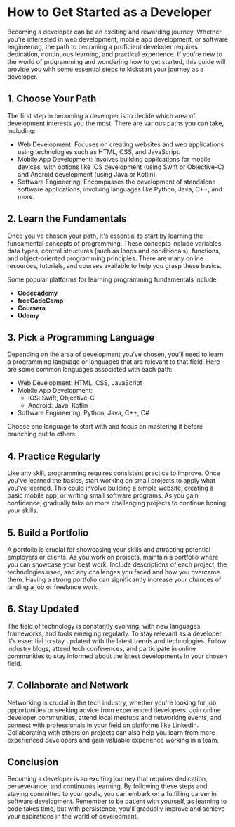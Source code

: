 # How to Get Started as a Developer

Becoming a developer can be an exciting and rewarding journey. Whether you're interested in web development, mobile app development, or software engineering, the path to becoming a proficient developer requires dedication, continuous learning, and practical experience. If you're new to the world of programming and wondering how to get started, this guide will provide you with some essential steps to kickstart your journey as a developer.

## 1. Choose Your Path

The first step in becoming a developer is to decide which area of development interests you the most. There are various paths you can take, including:

- Web Development: Focuses on creating websites and web applications using technologies such as HTML, CSS, and JavaScript.
- Mobile App Development: Involves building applications for mobile devices, with options like iOS development (using Swift or Objective-C) and Android development (using Java or Kotlin).
- Software Engineering: Encompasses the development of standalone software applications, involving languages like Python, Java, C++, and more.

## 2. Learn the Fundamentals

Once you've chosen your path, it's essential to start by learning the fundamental concepts of programming. These concepts include variables, data types, control structures (such as loops and conditionals), functions, and object-oriented programming principles. There are many online resources, tutorials, and courses available to help you grasp these basics.

Some popular platforms for learning programming fundamentals include:

- **Codecademy**
- **freeCodeCamp**
- **Coursera**
- **Udemy**

## 3. Pick a Programming Language

Depending on the area of development you've chosen, you'll need to learn a programming language or languages that are relevant to that field. Here are some common languages associated with each path:

- Web Development: HTML, CSS, JavaScript
- Mobile App Development:
  - iOS: Swift, Objective-C
  - Android: Java, Kotlin
- Software Engineering: Python, Java, C++, C#

Choose one language to start with and focus on mastering it before branching out to others.

## 4. Practice Regularly

Like any skill, programming requires consistent practice to improve. Once you've learned the basics, start working on small projects to apply what you've learned. This could involve building a simple website, creating a basic mobile app, or writing small software programs. As you gain confidence, gradually take on more challenging projects to continue honing your skills.

## 5. Build a Portfolio

A portfolio is crucial for showcasing your skills and attracting potential employers or clients. As you work on projects, maintain a portfolio where you can showcase your best work. Include descriptions of each project, the technologies used, and any challenges you faced and how you overcame them. Having a strong portfolio can significantly increase your chances of landing a job or freelance work.

## 6. Stay Updated

The field of technology is constantly evolving, with new languages, frameworks, and tools emerging regularly. To stay relevant as a developer, it's essential to stay updated with the latest trends and technologies. Follow industry blogs, attend tech conferences, and participate in online communities to stay informed about the latest developments in your chosen field.

## 7. Collaborate and Network

Networking is crucial in the tech industry, whether you're looking for job opportunities or seeking advice from experienced developers. Join online developer communities, attend local meetups and networking events, and connect with professionals in your field on platforms like LinkedIn. Collaborating with others on projects can also help you learn from more experienced developers and gain valuable experience working in a team.

## Conclusion

Becoming a developer is an exciting journey that requires dedication, perseverance, and continuous learning. By following these steps and staying committed to your goals, you can embark on a fulfilling career in software development. Remember to be patient with yourself, as learning to code takes time, but with persistence, you'll gradually improve and achieve your aspirations in the world of development.
